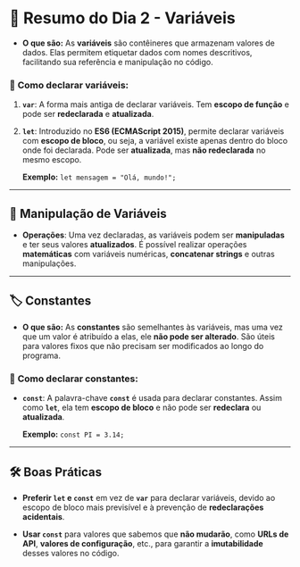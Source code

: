 # 📅 Resumo do Dia 2 - Variáveis

- **O que são:** As **variáveis** são contêineres que armazenam valores de dados. Elas permitem etiquetar dados com nomes descritivos, facilitando sua referência e manipulação no código.

### 📝 **Como declarar variáveis:**

1. **`var`**: A forma mais antiga de declarar variáveis. Tem **escopo de função** e pode ser **redeclarada** e **atualizada**.
   
2. **`let`**: Introduzido no **ES6 (ECMAScript 2015)**, permite declarar variáveis com **escopo de bloco**, ou seja, a variável existe apenas dentro do bloco onde foi declarada. Pode ser **atualizada**, mas **não redeclarada** no mesmo escopo.

   **Exemplo:** `let mensagem = "Olá, mundo!";`

---

## 🔧 **Manipulação de Variáveis**

- **Operações**: Uma vez declaradas, as variáveis podem ser **manipuladas** e ter seus valores **atualizados**. É possível realizar operações **matemáticas** com variáveis numéricas, **concatenar strings** e outras manipulações.

---

## 🏷️ **Constantes**

- **O que são:** As **constantes** são semelhantes às variáveis, mas uma vez que um valor é atribuído a elas, ele **não pode ser alterado**. São úteis para valores fixos que não precisam ser modificados ao longo do programa.

### 📝 **Como declarar constantes:**

- **`const`**: A palavra-chave **`const`** é usada para declarar constantes. Assim como **`let`**, ela tem **escopo de bloco** e não pode ser **redeclara** ou **atualizada**.

   **Exemplo:** `const PI = 3.14;`

---

## 🛠️ **Boas Práticas**

- **Preferir `let` e `const`** em vez de **`var`** para declarar variáveis, devido ao escopo de bloco mais previsível e à prevenção de **redeclarações acidentais**.
  
- **Usar `const`** para valores que sabemos que **não mudarão**, como **URLs de API**, **valores de configuração**, etc., para garantir a **imutabilidade** desses valores no código.


